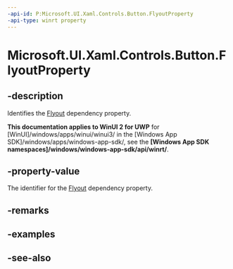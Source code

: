 ```yaml
---
-api-id: P:Microsoft.UI.Xaml.Controls.Button.FlyoutProperty
-api-type: winrt property
---
```


<!-- Property syntax
public Windows.UI.Xaml.DependencyProperty FlyoutProperty { get; }
-->

# Microsoft.UI.Xaml.Controls.Button.FlyoutProperty

## -description
Identifies the [Flyout](button_flyout.md) dependency property.

**This documentation applies to WinUI 2 for UWP** for [WinUI]/windows/apps/winui/winui3/ in the [Windows App SDK]/windows/apps/windows-app-sdk/, see the **[Windows App SDK namespaces]/windows/windows-app-sdk/api/winrt/**.

## -property-value
The identifier for the [Flyout](button_flyout.md) dependency property.

## -remarks

## -examples

## -see-also
